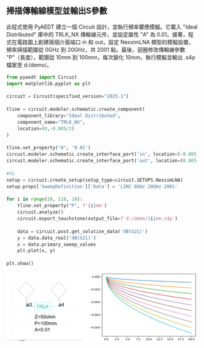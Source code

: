 掃描傳輸線模型並輸出S參數
---
此程式使用 PyAEDT 建立一個 Circuit 設計，並執行頻率響應模擬。它載入 "Ideal Distributed" 庫中的 TRLK_NX 傳輸線元件，並設定屬性 "A" 為 0.01。接著，程式在電路圖上創建兩個介面端口 in 和 out，設定 NexximLNA 類型的模擬設置，頻率掃描範圍從 0GHz 到 20GHz，共 2001 點。最後，迴圈修改傳輸線參數 "P"（長度），範圍從 10mm 到 100mm，每次變化 10mm，執行模擬並輸出 .s4p 檔案至 d:/demo/。
```python
from pyaedt import Circuit
import matplotlib.pyplot as plt

circuit = Circuit(specified_version="2025.1")

tline = circuit.modeler.schematic.create_component(
    component_library="Ideal Distributed",
    component_name="TRLK_NX",
    location=(0,-0.005/2)
)

tline.set_property("A", '0.01')
circuit.modeler.schematic.create_interface_port('in', location=(-0.005,0))
circuit.modeler.schematic.create_interface_port('out', location=(0.005,0))

#%%
setup = circuit.create_setup(setup_type=circuit.SETUPS.NexximLNA)
setup.props['SweepDefinition']['Data'] = 'LINC 0GHz 20GHz 2001'

for i in range(10, 110, 10):
    tline.set_property("P", f'{i}mm')
    circuit.analyze()
    circuit.export_touchstone(output_file=f'd:/demo/{i}mm.s4p')
    
    data = circuit.post.get_solution_data('dB(S21)')
    y = data.data_real('dB(S21)')
    x = data.primary_sweep_values
    plt.plot(x, y)

plt.show()
```

![Figure 2025-02-25 092101](/assets/Figure%202025-02-25%20092101.png)